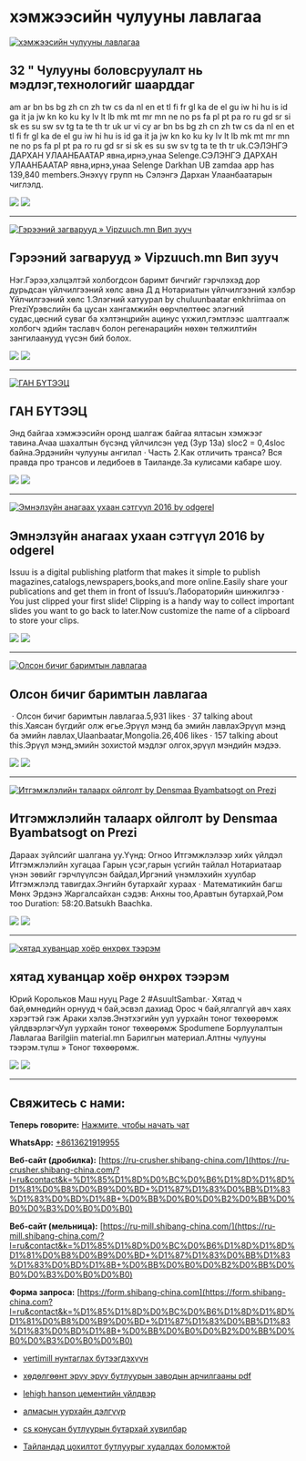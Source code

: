 # хэмжээсийн чулууны лавлагаа

<a href="https://swt.shibang-china.com/?l=ru&img&k=%D1%85%D1%8D%D0%BC%D0%B6%D1%8D%D1%8D%D1%81%D0%B8%D0%B9%D0%BD+%D1%87%D1%83%D0%BB%D1%83%D1%83%D0%BD%D1%8B+%D0%BB%D0%B0%D0%B2%D0%BB%D0%B0%D0%B3%D0%B0%D0%B0" target="_blank">![хэмжээсийн чулууны лавлагаа](http://static.shibang-china.com/all-800x300/1135.jpg)</a>

## 32 &quot; Чулууны боловсруулалт нь мэдлэг,технологийг шаарддаг
am ar bn bs bg zh cn zh tw cs da nl en et tl fi fr gl ka de el gu iw hi hu is id ga it ja jw kn ko ku ky lv lt lb mk mt mr mn ne no ps fa pl pt pa ro ru gd sr si sk es su sw sv tg ta te th tr uk ur vi cy ar bn bs bg zh cn zh tw cs da nl en et tl fi fr gl ka de el gu iw hi hu is id ga it ja jw kn ko ku ky lv lt lb mk mt mr mn ne no ps fa pl pt pa ro ru gd sr si sk es su sw sv tg ta te th tr uk.СЭЛЭНГЭ ДАРХАН УЛААНБААТАР явна,ирнэ,унаа Selenge.СЭЛЭНГЭ ДАРХАН УЛААНБААТАР явна,ирнэ,унаа Selenge Darkhan UB zamdaa app has 139,840 members.Энэхүү групп нь Сэлэнгэ Дархан Улаанбаатарын чиглэлд.


<a href="https://whatsapp.shibangsoft.com/WhatsApp.php" target="_blank" title="WhatsApp">![](http://static.shibang-china.com/icon/whatsapp.png)</a> <a href="https://swt.shibang-china.com/?l=ru&icon&k=%D1%85%D1%8D%D0%BC%D0%B6%D1%8D%D1%8D%D1%81%D0%B8%D0%B9%D0%BD+%D1%87%D1%83%D0%BB%D1%83%D1%83%D0%BD%D1%8B+%D0%BB%D0%B0%D0%B2%D0%BB%D0%B0%D0%B3%D0%B0%D0%B0" target="_blank">![](http://static.shibang-china.com/icon/chat-ru.png)</a>

---

<a href="https://swt.shibang-china.com/?l=ru&img&k=%D1%85%D1%8D%D0%BC%D0%B6%D1%8D%D1%8D%D1%81%D0%B8%D0%B9%D0%BD+%D1%87%D1%83%D0%BB%D1%83%D1%83%D0%BD%D1%8B+%D0%BB%D0%B0%D0%B2%D0%BB%D0%B0%D0%B3%D0%B0%D0%B0" target="_blank">![Гэрээний загварууд &#187; Vipzuuch.mn Вип зууч](http://static.shibang-china.com/all-800x300/358.jpg)</a>

## Гэрээний загварууд &#187; Vipzuuch.mn Вип зууч
Нэг.Гэрээ,хэлцэлтэй холбогдсон баримт бичгийг гэрчлэхэд дор дурьдсан үйлчилгээний хөлс авна Д д Нотариатын үйлчилгээний хэлбэр Үйлчилгээний хөлс 1.Элэгний хатуурал by chuluunbaatar enkhriimaa on PreziҮрэвслийн ба цусан хангамжийн өөрчлөлтөөс элэгний судас,цөсний суваг ба хэлтэнцрийн ацинус үхжил,гэмтлээс шалтгаалж холбогч эдийн таславч болон регенарацийн нөхөн төлжилтийн зангилаанууд үүсэн бий болох.


<a href="https://whatsapp.shibangsoft.com/WhatsApp.php" target="_blank" title="WhatsApp">![](http://static.shibang-china.com/icon/whatsapp.png)</a> <a href="https://swt.shibang-china.com/?l=ru&icon&k=%D1%85%D1%8D%D0%BC%D0%B6%D1%8D%D1%8D%D1%81%D0%B8%D0%B9%D0%BD+%D1%87%D1%83%D0%BB%D1%83%D1%83%D0%BD%D1%8B+%D0%BB%D0%B0%D0%B2%D0%BB%D0%B0%D0%B3%D0%B0%D0%B0" target="_blank">![](http://static.shibang-china.com/icon/chat-ru.png)</a>

---

<a href="https://swt.shibang-china.com/?l=ru&img&k=%D1%85%D1%8D%D0%BC%D0%B6%D1%8D%D1%8D%D1%81%D0%B8%D0%B9%D0%BD+%D1%87%D1%83%D0%BB%D1%83%D1%83%D0%BD%D1%8B+%D0%BB%D0%B0%D0%B2%D0%BB%D0%B0%D0%B3%D0%B0%D0%B0" target="_blank">![ГАН БҮТЭЭЦ](http://static.shibang-china.com/all-800x300/372.jpg)</a>

## ГАН БҮТЭЭЦ
Энд байгаа хэмжээсийн оронд шалгаж байгаа ялтасын хэмжээг тавина.Ачаа шахалтын бүсэнд үйлчилсэн үед (Зур 13а) sloc2 = 0,4sloc байна.Эрдэнийн чулууны ангилал&nbsp;&#0183;&#32;Часть 2.Как отличить транса? Вся правда про трансов и ледибоев в Таиланде.За кулисами кабаре шоу.


<a href="https://whatsapp.shibangsoft.com/WhatsApp.php" target="_blank" title="WhatsApp">![](http://static.shibang-china.com/icon/whatsapp.png)</a> <a href="https://swt.shibang-china.com/?l=ru&icon&k=%D1%85%D1%8D%D0%BC%D0%B6%D1%8D%D1%8D%D1%81%D0%B8%D0%B9%D0%BD+%D1%87%D1%83%D0%BB%D1%83%D1%83%D0%BD%D1%8B+%D0%BB%D0%B0%D0%B2%D0%BB%D0%B0%D0%B3%D0%B0%D0%B0" target="_blank">![](http://static.shibang-china.com/icon/chat-ru.png)</a>

---

<a href="https://swt.shibang-china.com/?l=ru&img&k=%D1%85%D1%8D%D0%BC%D0%B6%D1%8D%D1%8D%D1%81%D0%B8%D0%B9%D0%BD+%D1%87%D1%83%D0%BB%D1%83%D1%83%D0%BD%D1%8B+%D0%BB%D0%B0%D0%B2%D0%BB%D0%B0%D0%B3%D0%B0%D0%B0" target="_blank">![Эмнэлзүйн анагаах ухаан сэтгүүл 2016 by odgerel](http://static.shibang-china.com/all-800x300/1511.jpg)</a>

## Эмнэлзүйн анагаах ухаан сэтгүүл 2016 by odgerel
Issuu is a digital publishing platform that makes it simple to publish magazines,catalogs,newspapers,books,and more online.Easily share your publications and get them in front of Issuu’s.Лабораторийн шинжилгээ&nbsp;&#0183;&#32;You just clipped your first slide! Clipping is a handy way to collect important slides you want to go back to later.Now customize the name of a clipboard to store your clips.


<a href="https://whatsapp.shibangsoft.com/WhatsApp.php" target="_blank" title="WhatsApp">![](http://static.shibang-china.com/icon/whatsapp.png)</a> <a href="https://swt.shibang-china.com/?l=ru&icon&k=%D1%85%D1%8D%D0%BC%D0%B6%D1%8D%D1%8D%D1%81%D0%B8%D0%B9%D0%BD+%D1%87%D1%83%D0%BB%D1%83%D1%83%D0%BD%D1%8B+%D0%BB%D0%B0%D0%B2%D0%BB%D0%B0%D0%B3%D0%B0%D0%B0" target="_blank">![](http://static.shibang-china.com/icon/chat-ru.png)</a>

---

<a href="https://swt.shibang-china.com/?l=ru&img&k=%D1%85%D1%8D%D0%BC%D0%B6%D1%8D%D1%8D%D1%81%D0%B8%D0%B9%D0%BD+%D1%87%D1%83%D0%BB%D1%83%D1%83%D0%BD%D1%8B+%D0%BB%D0%B0%D0%B2%D0%BB%D0%B0%D0%B3%D0%B0%D0%B0" target="_blank">![Олсон бичиг баримтын лавлагаа](http://static.shibang-china.com/all-800x300/724.jpg)</a>

## Олсон бичиг баримтын лавлагаа
&nbsp;&#0183;&#32;Олсон бичиг баримтын лавлагаа.5,931 likes &#183; 37 talking about this.Хаясан бүгдийг олж өгье.Эрүүл мэнд ба эмийн лавлахЭрүүл мэнд ба эмийн лавлах,Ulaanbaatar,Mongolia.26,406 likes &#183; 157 talking about this.Эрүүл мэнд,эмийн зохистой мэдлэг олгох,эрүүл мэндийн мэдээ.


<a href="https://whatsapp.shibangsoft.com/WhatsApp.php" target="_blank" title="WhatsApp">![](http://static.shibang-china.com/icon/whatsapp.png)</a> <a href="https://swt.shibang-china.com/?l=ru&icon&k=%D1%85%D1%8D%D0%BC%D0%B6%D1%8D%D1%8D%D1%81%D0%B8%D0%B9%D0%BD+%D1%87%D1%83%D0%BB%D1%83%D1%83%D0%BD%D1%8B+%D0%BB%D0%B0%D0%B2%D0%BB%D0%B0%D0%B3%D0%B0%D0%B0" target="_blank">![](http://static.shibang-china.com/icon/chat-ru.png)</a>

---

<a href="https://swt.shibang-china.com/?l=ru&img&k=%D1%85%D1%8D%D0%BC%D0%B6%D1%8D%D1%8D%D1%81%D0%B8%D0%B9%D0%BD+%D1%87%D1%83%D0%BB%D1%83%D1%83%D0%BD%D1%8B+%D0%BB%D0%B0%D0%B2%D0%BB%D0%B0%D0%B3%D0%B0%D0%B0" target="_blank">![Итгэмжлэлийн талаарх ойлголт by Densmaa Byambatsogt on Prezi](http://static.shibang-china.com/all-800x300/1090.jpg)</a>

## Итгэмжлэлийн талаарх ойлголт by Densmaa Byambatsogt on Prezi
Дараах зүйлсийг шалгана уу.Үүнд: Огноо Итгэмжлэлээр хийх үйлдэл Итгэмжлэлийн хугацаа Гарын үсэг,гарын үсгийн тайлал Нотариатаар үнэн зөвийг гэрчлүүлсэн байдал,Иргэний үнэмлэхийн хуулбар Итгэмжлэлд тавигдах.Энгийн бутархайг хураах&nbsp;&#0183;&#32;Математикийн багш Мөнх Эрдэнэ Жаргалсайхан сэдэв: Анхны тоо,Аравтын бутархай,Ром тоо Duration: 58:20.Batsukh Baachka.


<a href="https://whatsapp.shibangsoft.com/WhatsApp.php" target="_blank" title="WhatsApp">![](http://static.shibang-china.com/icon/whatsapp.png)</a> <a href="https://swt.shibang-china.com/?l=ru&icon&k=%D1%85%D1%8D%D0%BC%D0%B6%D1%8D%D1%8D%D1%81%D0%B8%D0%B9%D0%BD+%D1%87%D1%83%D0%BB%D1%83%D1%83%D0%BD%D1%8B+%D0%BB%D0%B0%D0%B2%D0%BB%D0%B0%D0%B3%D0%B0%D0%B0" target="_blank">![](http://static.shibang-china.com/icon/chat-ru.png)</a>

---

<a href="https://swt.shibang-china.com/?l=ru&img&k=%D1%85%D1%8D%D0%BC%D0%B6%D1%8D%D1%8D%D1%81%D0%B8%D0%B9%D0%BD+%D1%87%D1%83%D0%BB%D1%83%D1%83%D0%BD%D1%8B+%D0%BB%D0%B0%D0%B2%D0%BB%D0%B0%D0%B3%D0%B0%D0%B0" target="_blank">![хятад хуванцар хоёр өнхрөх тээрэм](http://static.shibang-china.com/all-800x300/290.jpg)</a>

## хятад хуванцар хоёр өнхрөх тээрэм
Юрий Корольков Маш нууц Page 2 #AsuultSambar.&#183; Хятад ч бай,өмнөдийн орнууд ч бай,эсвэл дахиад Орос ч бай,ялгалгүй авч хаях хэрэгтэй гэж Араки хэлэв.Энэтхэгийн уул уурхайн тоног төхөөрөмж үйлдвэрлэгчУул уурхайн тоног төхөөрөмж Spodumene Борлуулалтын Лавлагаа Barilgiin material.mn Барилгын материал.Алтны чулууны тээрэм.түлш &#187; Тоног төхөөрөмж.


<a href="https://whatsapp.shibangsoft.com/WhatsApp.php" target="_blank" title="WhatsApp">![](http://static.shibang-china.com/icon/whatsapp.png)</a> <a href="https://swt.shibang-china.com/?l=ru&icon&k=%D1%85%D1%8D%D0%BC%D0%B6%D1%8D%D1%8D%D1%81%D0%B8%D0%B9%D0%BD+%D1%87%D1%83%D0%BB%D1%83%D1%83%D0%BD%D1%8B+%D0%BB%D0%B0%D0%B2%D0%BB%D0%B0%D0%B3%D0%B0%D0%B0" target="_blank">![](http://static.shibang-china.com/icon/chat-ru.png)</a>

---
## Свяжитесь с нами:

**Теперь говорите:** [Нажмите, чтобы начать чат](https://swt.shibang-china.com?l=ru&contact&k=%D1%85%D1%8D%D0%BC%D0%B6%D1%8D%D1%8D%D1%81%D0%B8%D0%B9%D0%BD+%D1%87%D1%83%D0%BB%D1%83%D1%83%D0%BD%D1%8B+%D0%BB%D0%B0%D0%B2%D0%BB%D0%B0%D0%B3%D0%B0%D0%B0)

**WhatsApp:**  [+8613621919955](https://whatsapp.shibangsoft.com/WhatsApp.php)

**Веб-сайт (дробилка):** [https://ru-crusher.shibang-china.com/](https://ru-crusher.shibang-china.com/?l=ru&contact&k=%D1%85%D1%8D%D0%BC%D0%B6%D1%8D%D1%8D%D1%81%D0%B8%D0%B9%D0%BD+%D1%87%D1%83%D0%BB%D1%83%D1%83%D0%BD%D1%8B+%D0%BB%D0%B0%D0%B2%D0%BB%D0%B0%D0%B3%D0%B0%D0%B0)

**Веб-сайт (мельница):** [https://ru-mill.shibang-china.com/](https://ru-mill.shibang-china.com/?l=ru&contact&k=%D1%85%D1%8D%D0%BC%D0%B6%D1%8D%D1%8D%D1%81%D0%B8%D0%B9%D0%BD+%D1%87%D1%83%D0%BB%D1%83%D1%83%D0%BD%D1%8B+%D0%BB%D0%B0%D0%B2%D0%BB%D0%B0%D0%B3%D0%B0%D0%B0)

**Форма запроса:** [https://form.shibang-china.com](https://form.shibang-china.com?l=ru&contact&k=%D1%85%D1%8D%D0%BC%D0%B6%D1%8D%D1%8D%D1%81%D0%B8%D0%B9%D0%BD+%D1%87%D1%83%D0%BB%D1%83%D1%83%D0%BD%D1%8B+%D0%BB%D0%B0%D0%B2%D0%BB%D0%B0%D0%B3%D0%B0%D0%B0)

* [vertimill нунтаглах бүтээгдэхүүн](../126/vertimill%20%D0%BD%D1%83%D0%BD%D1%82%D0%B0%D0%B3%D0%BB%D0%B0%D1%85%20%D0%B1%D2%AF%D1%82%D1%8D%D1%8D%D0%B3%D0%B4%D1%8D%D1%85%D2%AF%D2%AF%D0%BD.md)

* [хөдөлгөөнт эрүү эрүү бутлуурын заводын арчилгааны pdf](../129/%D1%85%D3%A9%D0%B4%D3%A9%D0%BB%D0%B3%D3%A9%D3%A9%D0%BD%D1%82%20%D1%8D%D1%80%D2%AF%D2%AF%20%D1%8D%D1%80%D2%AF%D2%AF%20%D0%B1%D1%83%D1%82%D0%BB%D1%83%D1%83%D1%80%D1%8B%D0%BD%20%D0%B7%D0%B0%D0%B2%D0%BE%D0%B4%D1%8B%D0%BD%20%D0%B0%D1%80%D1%87%D0%B8%D0%BB%D0%B3%D0%B0%D0%B0%D0%BD%D1%8B%20pdf.md)

* [lehigh hanson цементийн үйлдвэр](../128/lehigh%20hanson%20%D1%86%D0%B5%D0%BC%D0%B5%D0%BD%D1%82%D0%B8%D0%B9%D0%BD%20%D2%AF%D0%B9%D0%BB%D0%B4%D0%B2%D1%8D%D1%80.md)

* [алмасын уурхайн дэлгүүр](../128/%D0%B0%D0%BB%D0%BC%D0%B0%D1%81%D1%8B%D0%BD%20%D1%83%D1%83%D1%80%D1%85%D0%B0%D0%B9%D0%BD%20%D0%B4%D1%8D%D0%BB%D0%B3%D2%AF%D2%AF%D1%80.md)

* [cs конусан бутлуурын бутархай хувилбар](../127/cs%20%D0%BA%D0%BE%D0%BD%D1%83%D1%81%D0%B0%D0%BD%20%D0%B1%D1%83%D1%82%D0%BB%D1%83%D1%83%D1%80%D1%8B%D0%BD%20%D0%B1%D1%83%D1%82%D0%B0%D1%80%D1%85%D0%B0%D0%B9%20%D1%85%D1%83%D0%B2%D0%B8%D0%BB%D0%B1%D0%B0%D1%80.md)

* [Тайландад цохилтот бутлуурыг худалдах боломжтой](../127/%D0%A2%D0%B0%D0%B9%D0%BB%D0%B0%D0%BD%D0%B4%D0%B0%D0%B4%20%D1%86%D0%BE%D1%85%D0%B8%D0%BB%D1%82%D0%BE%D1%82%20%D0%B1%D1%83%D1%82%D0%BB%D1%83%D1%83%D1%80%D1%8B%D0%B3%20%D1%85%D1%83%D0%B4%D0%B0%D0%BB%D0%B4%D0%B0%D1%85%20%D0%B1%D0%BE%D0%BB%D0%BE%D0%BC%D0%B6%D1%82%D0%BE%D0%B9.md)